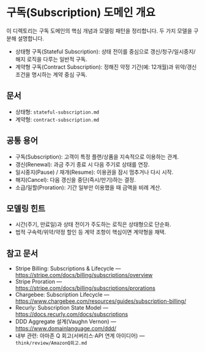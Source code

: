 # 구독(Subscription) 도메인 개요

이 디렉토리는 구독 도메인의 핵심 개념과 모델링 패턴을 정리합니다. 두 가지 모델을 구분해 설명합니다.

- 상태형 구독(Stateful Subscription): 상태 전이를 중심으로 갱신/청구/일시중지/해지 로직을 다루는 일반적 구독.
- 계약형 구독(Contract Subscription): 정해진 약정 기간(예: 12개월)과 위약/갱신 조건을 명시하는 계약 중심 구독.

## 문서
- 상태형: `stateful-subscription.md`
- 계약형: `contract-subscription.md`

## 공통 용어
- 구독(Subscription): 고객이 특정 플랜/상품을 지속적으로 이용하는 관계.
- 갱신(Renewal): 과금 주기 종료 시 다음 주기로 상태를 연장.
- 일시중지(Pause) / 재개(Resume): 이용권을 잠시 멈추거나 다시 시작.
- 해지(Cancel): 다음 갱신을 중단(즉시/만기)하는 결정.
- 소급/일할(Proration): 기간 일부만 이용했을 때 금액을 비례 계산.

## 모델링 힌트
- 시간(주기, 만료일)과 상태 전이가 주도하는 로직은 상태형으로 단순화.
- 법적 구속력/위약/약정 할인 등 계약 조항이 핵심이면 계약형을 채택.

## 참고 문서
- Stripe Billing: Subscriptions & Lifecycle — https://stripe.com/docs/billing/subscriptions/overview
- Stripe Proration — https://stripe.com/docs/billing/subscriptions/prorations
- Chargebee: Subscription Lifecycle — https://www.chargebee.com/resources/guides/subscription-billing/
- Recurly: Subscription State Model — https://docs.recurly.com/docs/subscriptions
- DDD Aggregate 설계(Vaughn Vernon) — https://www.domainlanguage.com/ddd/
- 내부 관련: 아마존 Q 회고(서버리스·API 연계 아이디어) — `think/review/AmazonQ회고.md`
